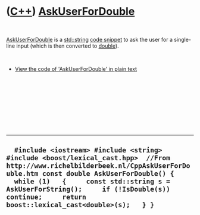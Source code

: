 



 

 

 

 

 

([C++](Cpp.htm)) [AskUserForDouble](CppAskUserForDouble.htm)
============================================================

 

[AskUserForDouble](CppAskUserForDouble.htm) is a
[std::string](CppString.htm) [code snippet](CppCodeSnippets.htm) to ask
the user for a single-line input (which is then converted to
[double](CppDouble.htm)).

 

-   [View the code of 'AskUserForDouble' in plain
    text](CppAskUserForDouble.txt)

 

 

 

 

 

  -----------------------------------------------------------------------------------------------------------------------------------------------------------------------------------------------------------------------------------------------------------------------------------------------------------------------------
  `  #include <iostream> #include <string> #include <boost/lexical_cast.hpp>  //From http://www.richelbilderbeek.nl/CppAskUserForDouble.htm const double AskUserForDouble() {   while (1)   {     const std::string s = AskUserForString();     if (!IsDouble(s)) continue;     return boost::lexical_cast<double>(s);   } }`
  -----------------------------------------------------------------------------------------------------------------------------------------------------------------------------------------------------------------------------------------------------------------------------------------------------------------------------

 

 

 

 

 





 



